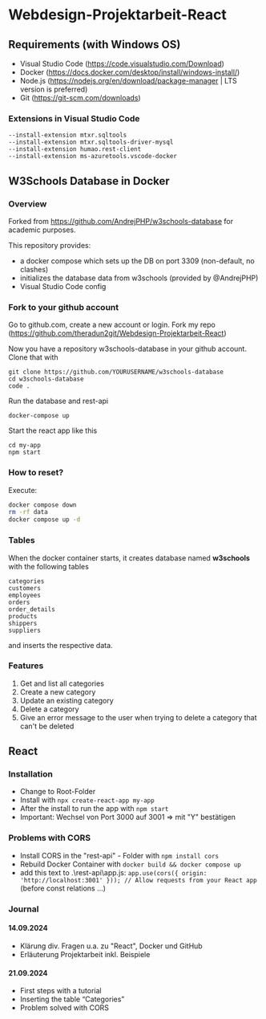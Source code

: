 # Webdesign-Projektarbeit-React

## Requirements (with Windows OS)
- Visual Studio Code (https://code.visualstudio.com/Download)
- Docker (https://docs.docker.com/desktop/install/windows-install/)
- Node.js (https://nodejs.org/en/download/package-manager | LTS version is preferred)
- Git (https://git-scm.com/downloads)

### Extensions in Visual Studio Code
```
--install-extension mtxr.sqltools
--install-extension mtxr.sqltools-driver-mysql
--install-extension humao.rest-client
--install-extension ms-azuretools.vscode-docker
```

## W3Schools Database in Docker

### Overview

Forked from https://github.com/AndrejPHP/w3schools-database for academic purposes.

This repository provides:

- a docker compose which sets up the DB on port 3309 (non-default, no clashes)
- initializes the database data from w3schools (provided by @AndrejPHP) 
- Visual Studio Code config

### Fork to your github account
Go to github.com, create a new account or login.
Fork my repo (https://github.com/theradun2git/Webdesign-Projektarbeit-React)

Now you have a repository w3schools-database in your github account.
Clone that with
```
git clone https://github.com/YOURUSERNAME/w3schools-database
cd w3schools-database
code .
```

Run the database and rest-api
```
docker-compose up
```

Start the react app like this
```
cd my-app
npm start
```

### How to reset?

Execute:

```bash
docker compose down
rm -rf data
docker compose up -d
```

### Tables

When the docker container starts, it creates database named __w3schools__ with the following tables

    categories
    customers
    employees
    orders
    order_details
    products
    shippers
    suppliers
    
and inserts the respective data. 

### Features
1. Get and list all categories
2. Create a new category
3. Update an existing category
4. Delete a category
5. Give an error message to the user when trying to delete a category that can't be deleted

## React

### Installation
- Change to Root-Folder
- Install with `npx create-react-app my-app`
- After the install to run the app with `npm start`
- Important: Wechsel von Port 3000 auf 3001 => mit "Y" bestätigen

### Problems with CORS
- Install CORS in the "rest-api" - Folder with `npm install cors`
- Rebuild Docker Container with `docker build && docker compose up`
- add this text to .\rest-api\app.js: `app.use(cors({ origin: 'http://localhost:3001' })); // Allow requests from your React app` (before const relations ...)

### Journal

#### 14.09.2024
- Klärung div. Fragen u.a. zu "React", Docker und GitHub
- Erläuterung Projektarbeit inkl. Beispiele

#### 21.09.2024
- First steps with a tutorial
- Inserting the table “Categories”
- Problem solved with CORS

